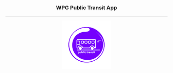 <h3 align="center">WPG Public Transit App</h3>
<hr>
<div align="center">
  <img src="assets/project-logo.png"  width="30%">
 </div>

